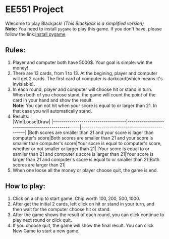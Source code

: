# **EE551 Project**
Wlecome to play Blackjack!
*(This Blackjack is a simplified version)*<br>
**Note:**  You need to install `pygame` to play this game. If you don't have, please follow the link:[Install pygame](https://www.pygame.org/wiki/GettingStarted#Pygame%20Installation)
## **Rules:**
1. Player and computer both have 5000$. Your goal is simple: win the money!
2. There are 13 cards, from 1 to 13. At the begining, player and computer will get 2 cards. The first card of computer is darkcard(which means it's invisiable).
3. In each round, player and computer will choose hit or stand in turn. When both of you choose stand, the game will count the point of the card in your hand and show the result.<br>
**Note:** You can not hit when your score is equal to or larger than 21. In that case you will automatically stand.
4. Results: <br>
|Win|Loose|Draw|
|------------------------------------|---------------------------------------------------|----------------------------------------------|
|Both scores are smaller than 21 and your score is lager than computer's score|Both scores are smaller than 21 and your score is smaller than computer's score|Your socre is equal to computer's score, whether or not smaller or larger than 21|
|Your score is equal to or samller than 21 and computer's score is larger than 21|Your score is larger than 21 and computer's score is equal to or smaller than 21|Both scores are larger than 21|
5. When one loose all the money or player choose quit, the game is end.
## **How to play:**
1. Click on a chip to start game. Chip worth 100$, 200$, 500$, 1000$.
2. After get the initial 2 cards, left click on hit or stand in your turn, and then wait for the computer choose hit or stand.
3. After the game shows the result of each round, you can click continue to play next round or click quit.
4. If you choose quit, the game will show the final result. You can click New Game to start a new game.
